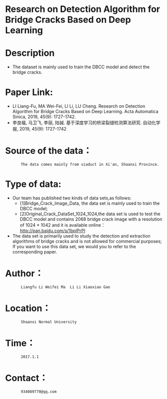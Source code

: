 # Research on Detection Algorithm for Bridge Cracks Based on Deep Learning
# Description 
- The dataset is mainly used to train the DBCC model and detect the bridge cracks.
# Paper Link:
- LI Liang-Fu, MA Wei-Fei, LI Li, LU Cheng. Research on Detection Algorithm for Bridge Cracks Based on Deep Learning. Acta Automatica Sinica, 2019, 45(9): 1727-1742.
- 李良福, 马卫飞, 李丽, 陆铖. 基于深度学习的桥梁裂缝检测算法研究. 自动化学报, 2019, 45(9): 1727-1742
# Source of the data：
           The data comes mainly from viaduct in Xi'an, Shaanxi Province.
# Type of data:
- Our team has published two kinds of data sets,as follows:
  - [1]Bridge_Crack_Image_Data, the data set is mainly used to train the DBCC model;
  - [2]Original_Crack_DataSet_1024_1024,the data set is used to test the DBCC model and contains 2068 bridge crack image with a resolution of 1024 * 1042 and it is
       available online：http://pan.baidu.com/s/1bplPrPl
- The data set is primarily used to study the detection and extraction algorithms of bridge cracks and is not allowed for commercial purposes;
       If you want to use this data set, we would you to refer to the corresponding paper.
# Author：
           Liangfu Li Weifei Ma  Li Li Xiaoxiao Gao
# Location：
           Shaanxi Normal University
# Time：
           2017.1.1
# Contact：
           934089770@qq.com
